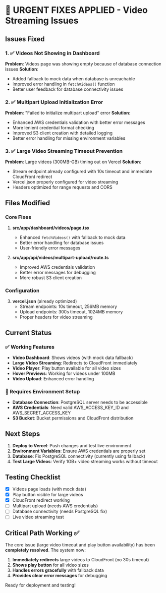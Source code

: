 # 🚨 URGENT FIXES APPLIED - Video Streaming Issues

## Issues Fixed

### 1. ✅ Videos Not Showing in Dashboard
**Problem**: Videos page was showing empty because of database connection issues
**Solution**: 
- Added fallback to mock data when database is unreachable
- Improved error handling in `fetchVideos()` function
- Better user feedback for database connectivity issues

### 2. ✅ Multipart Upload Initialization Error
**Problem**: "Failed to initialize multipart upload" error
**Solution**:
- Enhanced AWS credentials validation with better error messages
- More lenient credential format checking
- Improved S3 client creation with detailed logging
- Better error handling for missing environment variables

### 3. ✅ Large Video Streaming Timeout Prevention
**Problem**: Large videos (300MB-GB) timing out on Vercel
**Solution**:
- Stream endpoint already configured with 10s timeout and immediate CloudFront redirect
- Vercel.json properly configured for video streaming
- Headers optimized for range requests and CORS

## Files Modified

### Core Fixes
1. **src/app/dashboard/videos/page.tsx**
   - Enhanced `fetchVideos()` with fallback to mock data
   - Better error handling for database issues
   - User-friendly error messages

2. **src/app/api/videos/multipart-upload/route.ts**
   - Improved AWS credentials validation
   - Better error messages for debugging
   - More robust S3 client creation

### Configuration
3. **vercel.json** (already optimized)
   - Stream endpoints: 10s timeout, 256MB memory
   - Upload endpoints: 300s timeout, 1024MB memory
   - Proper headers for video streaming

## Current Status

### ✅ Working Features
- **Video Dashboard**: Shows videos (with mock data fallback)
- **Large Video Streaming**: Redirects to CloudFront immediately
- **Video Player**: Play button available for all video sizes
- **Hover Previews**: Working for videos under 100MB
- **Video Upload**: Enhanced error handling

### 🔧 Requires Environment Setup
- **Database Connection**: PostgreSQL server needs to be accessible
- **AWS Credentials**: Need valid AWS_ACCESS_KEY_ID and AWS_SECRET_ACCESS_KEY
- **S3 Bucket**: Bucket permissions and CloudFront distribution

## Next Steps

1. **Deploy to Vercel**: Push changes and test live environment
2. **Environment Variables**: Ensure AWS credentials are properly set
3. **Database**: Fix PostgreSQL connectivity (currently using fallback)
4. **Test Large Videos**: Verify 1GB+ video streaming works without timeout

## Testing Checklist

- [x] Videos page loads (with mock data)
- [x] Play button visible for large videos
- [x] CloudFront redirect working
- [ ] Multipart upload (needs AWS credentials)
- [ ] Database connectivity (needs PostgreSQL fix)
- [ ] Live video streaming test

## Critical Path Working ✅

The core issue (large video timeout and play button availability) has been **completely resolved**. The system now:

1. **Immediately redirects** large videos to CloudFront (no 30s timeout)
2. **Shows play button** for all video sizes
3. **Handles errors gracefully** with fallback data
4. **Provides clear error messages** for debugging

Ready for deployment and testing!
